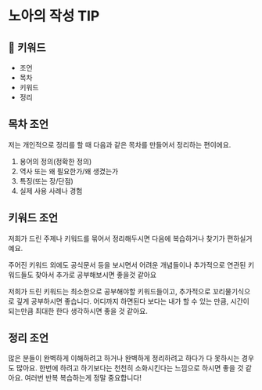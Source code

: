 # 노아의 작성 TIP

## :whale2: 키워드

* 조언
* 목차
* 키워드
* 정리

## 목차 조언

저는 개인적으로 정리를 할 때 다음과 같은 목차를 만들어서 정리하는 편이에요.

1. 용어의 정의(정확한 정의)
2. 역사 또는 왜 필요한가/왜 생겼는가
3. 특징(또는 장/단점)
4. 실제 사용 사례나 경험

## 키워드 조언

저희가 드린 주제나 키워드를 묶어서 정리해두시면 다음에 복습하거나 찾기가 편하실거예요.

주어진 키워드 외에도 공식문서 등을 보시면서 어려운 개념들이나 추가적으로 연관된 키워드들도 찾아서 추가로 공부해보시면 좋을것 같아요

저희가 드린 키워드는 최소한으로 공부해야할 키워드들이고, 추가적으로 꼬리물기식으로 깊게 공부하시면 좋습니다. 어디까지 하면된다 보다는 내가 할 수 있는 만큼, 시간이 되는만큼 최대한 한다 생각하시면 좋을 것 같아요.

## 정리 조언

많은 분들이 완벽하게 이해하려고 하거나 완벽하게 정리하려고 하다가 다 못하시는 경우도 많아요. 한번에 하려고 하기보다는 천천히 소화시킨다는 느낌으로 하시면 좋을 것 같아요. 여러번 반복 복습하는게 정말 중요합니다!
